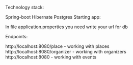 Technology stack:

Spring-boot
Hibernate
Postgres
Starting app:

In file application.properties you need write your url for db

Endpoints:

http://localhost:8080/place - working with places
http://localhost:8080/organizer - working with organizers
http://localhost:8080 - working with events